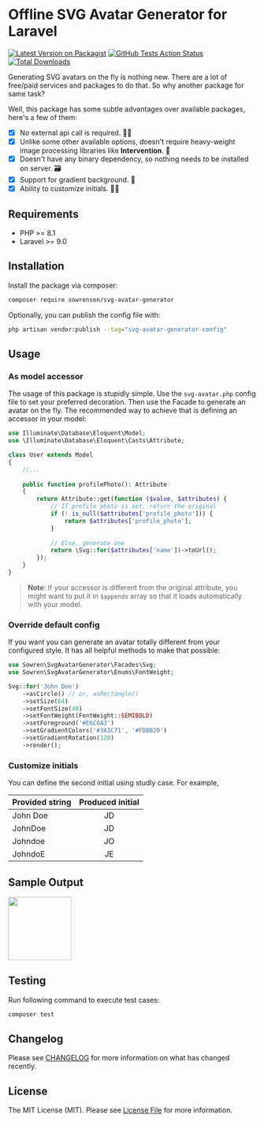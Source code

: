 # Offline SVG Avatar Generator for Laravel

[![Latest Version on Packagist](https://img.shields.io/packagist/v/sowrensen/svg-avatar-generator.svg)](https://packagist.org/packages/sowrensen/svg-avatar-generator)
[![GitHub Tests Action Status](https://img.shields.io/github/actions/workflow/status/sowrensen/svg-avatar-generator/run-tests.yml?branch=main&label=Tests)](https://github.com/sowrensen/svg-avatar-generator/actions?query=workflow%3ATests+branch%3Amain)
[![Total Downloads](https://img.shields.io/packagist/dt/sowrensen/svg-avatar-generator.svg)](https://packagist.org/packages/sowrensen/svg-avatar-generator)

Generating SVG avatars on the fly is nothing new. There are a lot of free/paid services and packages to do that. So why
another package for same task?

Well, this package has some subtle advantages over available packages, here's a few of them:

- [x] No external api call is required. 🤝🏼
- [x] Unlike some other available options, doesn't require heavy-weight image processing libraries like **Intervention**.
  🧺
- [x] Doesn't have any binary dependency, so nothing needs to be installed on server. 🗃️
- [x] Support for gradient background. 🦜
- [x] Ability to customize initials. ✍🏼

## Requirements

- PHP >= 8.1
- Laravel >= 9.0

## Installation

Install the package via composer:

```bash
composer require sowrensen/svg-avatar-generator
```

Optionally, you can publish the config file with:

```bash
php artisan vendor:publish --tag="svg-avatar-generator-config"
```

## Usage

### As model accessor

The usage of this package is stupidly simple. Use the `svg-avatar.php` config file to set your preferred decoration.
Then use the Facade to generate an avatar on the fly. The recommended way to achieve that is defining an accessor in
your model:

```php
use Illuminate\Database\Eloquent\Model;
use \Illuminate\Database\Eloquent\Casts\Attribute;

class User extends Model
{
    //...
    
    public function profilePhoto(): Attribute
    {
        return Attribute::get(function ($value, $attributes) {
            // If profile photo is set, return the original
            if (! is_null($attributes['profile_photo'])) {
                return $attributes['profile_photo'];
            }
            
            // Else, generate one
            return \Svg::for($attributes['name'])->toUrl();
        });
    }
}
```

> **Note**: If your accessor is different from the original attribute, you might want to put it in `$appends` array so
> that it loads automatically with your model.

### Override default config

If you want you can generate an avatar totally different from your configured style. It has all helpful methods to make
that possible:

```php
use Sowren\SvgAvatarGenerator\Facades\Svg;
use Sowren\SvgAvatarGenerator\Enums\FontWeight;

Svg::for('John Doe')
    ->asCircle() // or, asRectangle()
    ->setSize(64)
    ->setFontSize(40)
    ->setFontWeight(FontWeight::SEMIBOLD)
    ->setForeground('#E6C6A3')
    ->setGradientColors('#3A1C71', '#FDBB2D')
    ->setGradientRotation(120)
    ->render();
```

### Customize initials

You can define the second initial using studly case. For example,

| Provided string | Produced initial |
|-----------------|:----------------:|
| John Doe        |        JD        |
| JohnDoe         |        JD        |
| Johndoe         |        JO        |
| JohndoE         |        JE        |

## Sample Output

<img src="https://user-images.githubusercontent.com/13097375/219583859-b9b4fcad-2dff-424c-a819-6a39cd5439ca.png" height="128"/>


## Testing

Run following command to execute test cases:

```bash
composer test
```

## Changelog

Please see [CHANGELOG](CHANGELOG.md) for more information on what has changed recently.

## License

The MIT License (MIT). Please see [License File](LICENSE.md) for more information.
